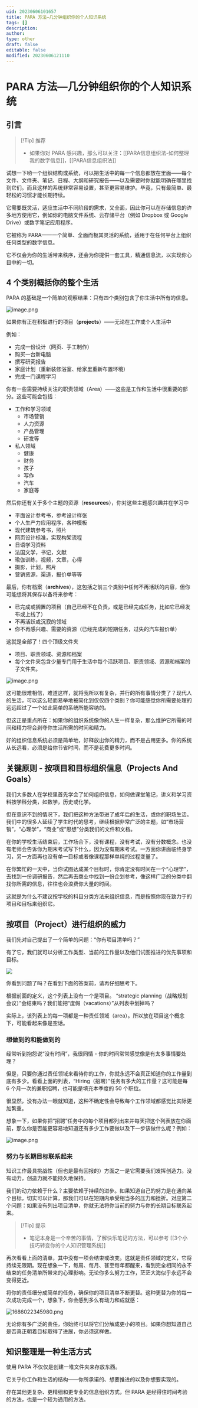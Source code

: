 ```yaml
---
uid: 20230606101657
title: PARA 方法—几分钟组织你的个人知识系统
tags: []
description: 
author: 
type: other
draft: false
editable: false
modified: 20230606121110
---
```


# PARA 方法—几分钟组织你的个人知识系统

## 引言

> [!Tip] 推荐
> - 如果你对 PARA 感兴趣，那么可以关注：[[PARA信息组织法-如何整理我的数字信息]]，[[PARA信息组织法]]

试想一下哟一个组织结构或系统，可以把生活中的每一个信息都放在里面——每个文件、文件夹、笔记、日程、大纲和研究报告——以及需要时你就能明确在哪里找到它们。而且这样的系统非常容易设置，甚至更容易维护。毕竟，只有最简单、最轻松的习惯才能长期持续。

它需要既灵活，适应生活中不同阶段的需求，又全面，因此你可以在存储信息的许多地方使用它，例如你的电脑文件系统、云存储平台（例如 Dropbox 或 Google Drive）或数字笔记应用程序。

它被称为 PARA——一个简单、全面而极其灵活的系统，适用于在任何平台上组织任何类型的数字信息。

它不仅会为你的生活带来秩序，还会为你提供一套工具，精通信息流，以实现你心目中的一切。

## 4 个类别概括你的整个生活

PARA 的基础是一个简单的观察结果：只有四个类别包含了你生活中所有的信息。

![image.png](https://cdn.pkmer.cn/images/20230606102648.png!pkmer)

如果你有正在积极进行的项目（**projects**）——无论在工作或个人生活中

例如：

- 完成一份设计（网页、手工制作）
- 购买一台新电脑
- 撰写研究报告
- 家庭计划（重新装修浴室、给家里重新布置环境）
- 完成一门课程学习

你有一些需要持续关注的职责领域（Area）——这些是工作和生活中很重要的部分。这些可能会包括：

- 工作和学习领域
	- 市场营销
	- 人力资源
	- 产品管理
	- 研发等
- 私人领域
	- 健康
	- 财务
	- 孩子
	- 写作
	- 汽车
	- 家庭等

然后你还有关于多个主题的资源（**resources**），你对这些主题感兴趣并在学习中

- 平面设计参考书，参考设计样张
- 个人生产力应用程序，各种模板
- 现代建筑参考书，照片
- 网页设计标准，实现构架流程
- 日语学习资料
- 法国文学，书记，文献
- 瑜伽训练，视频，文章，心得
- 摄影，计划，照片
- 营销资源，渠道，报价单等等

最后，你有档案（**archives**），这包括之前三个类别中任何不再活跃的内容，但你可能想将其保存以备将来参考：

- 已完成或搁置的项目（自己已经不在负责，或是已经完成任务，比如它已经发布或上线了）
- 不再活跃或沉寂的领域
- 你不再感兴趣、需要的资源（已经完成的短期任务，过失的汽车报价单）

这就是全部了！四个顶级文件夹

- 项目、职责领域、资源和档案
- 每个文件夹包含少量专门用于生活中每个活跃项目、职责领域、资源和档案的子文件夹。

![image.png](https://cdn.pkmer.cn/images/20230606105846.png!pkmer)

这可能很难相信，难道这样，就将我所以有复杂，并行的所有事情分类了？现代人的生活，可以这么轻而易举地被简化到仅仅四个类别？你可能感觉你所需要处理的远远超过了一个如此简单的系统所能容纳的。

但这正是重点所在：如果你的组织系统像你的人生一样复杂，那么维护它所需的时间和精力将会剥夺你生活所需的时间和精力。

好的组织信息系统必须是简单地，好释放出你的精力，而不是占用更多。你的系统从长远看，必须是给你节省时间，而不是花费更多时间。

## 关键原则 - 按项目和目标组织信息（Projects And Goals）

我们大多数人在学校里首先学会了如何组织信息，如何做课堂笔记，讲义和学习资料按学科分类，如数学，历史或化学。

但在意识不到的情况下，我们把这种方法带进了成年后的生活，或你的职场生活。我们中的很多人延续了学生时代的思考，继续根据非常广泛的主题，如“市场营销”，“心理学”，“商业”或“思想”分类我们的文件和文档。

在你的学校生活结束后，工作场合下，没有课程，没有考试，没有分数概念。也没有老师会告诉你为期末考试写下什么，因为没有期末考试。一方面你讲面临终身学习，另一方面再也没有单一目标或者像课程那样单纯的过程变量了。

在你繁忙的一天中，当你试图达成某个目标时，你肯定没有时间在一个“心理学”，去找到一份调研报告，然后再去商业中找到一份企划参考，像这样广泛的分类中翻找你所需的信息，往往也会浪费你大量的时间。

这就是为什么不建议按学校的科目分类方法来组织信息，而是按照你现在致力于的项目和目标来组织它。

## 按项目（Project）进行组织的威力

我们先对自己提出了一个简单的问题：“你有项目清单吗？”

有了它，我们就可以分析工作类型、当前的工作量以及他们试图推进的优先事项和目标。

![](https://cdn.pkmer.cn/images/20230606112522.png!pkmer)

你看到问题了吗？在看到下面的答案前，请再仔细思考下。

根据前面的定义，这个列表上没有一个是项目。 “strategic planning（战略规划会议）”会结束吗？我们能把“度假（vacations）”从列表中划掉吗？

实际上，该列表上的每一项都是一种责任领域（area）。所以放在项目这个概念下，可能看起来像是空话。

### 想做到的和能做到的

经常听到抱怨说“没有时间”，我很同情 - 你的时间常常感觉像是有太多事情要处理？

但是，只要你通过责任领域来看待你的工作，你就永远不会真正知道你的工作量到底有多少。看看上面的列表，“Hiring（招聘）”任务有多大的工作量？这可能是每 6 个月一次的兼职招聘，也可能是填充本季度的 50 个职位。

很显然，没有办法一眼就知道，这种不确定性会导致每个工作领域都感觉比实际更加繁重。

想象一下，如果你把“招聘”任务中的每个项目都列出来并每天把这个列表放在你面前，那么你是否能更容易地知道还有多少工作要做以及下一步该做什么呢？例如：

![image.png](https://cdn.pkmer.cn/images/20230606112940.png!pkmer)

### 努力与长期目标联系起来

知识工作最具挑战性（但也是最有回报的）方面之一是它需要我们发挥创造力。没有动力，创造力就不能持久地保持。

我们的动力依赖于什么？主要依赖于持续的进步。如果知道自己的努力是在通向某个目标，切实可以计算，那我们可以在短期内承受相当多的压力和挫折。对应第二个问题：如果没有列出项目清单，你就无法将你当前的努力与你的长期目标联系起来。

> [!Tip] 提示
> - 笔记本身是一个辛苦的事情，了解快乐笔记的方法，可以参考 [[3个小技巧转变你的个人知识管理系统]]

再次看看上面的清单，其中没有一项会结束或改变。这就是责任领域的定义，它将持续无限期。现在想象一下，每周、每月、甚至每年都醒来，看到完全相同的永不结束的任务清单所带来的心理影响。无论你多么努力工作，茫茫大海似乎永远不会变得更近。

将你的责任细分成简单的任务，确保你的项目清单不断更替。这种更替为你的每一次成功完成一个，想象下，你会感到多么有动力和成就感：

![1686022345980.png](https://cdn.pkmer.cn/images/1686022345980.png!pkmer)

无论你有多广泛的责任，你始终可以将它们分解成更小的项目。如果你想知道自己是否真正朝着目标取得了进展，你必须这样做。

## 知识整理是一种生活方式

使用 PARA 不仅仅是创建一堆文件夹来存放东西。

它关乎你工作和生活的结构——你所承诺的、想要推进的以及你想要实现的。

存在其他更复杂、更精细和更专业的信息组织方式，但 PARA 是经得住时间考验的方法，也是一个较为通用的方法。